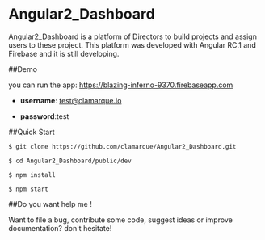 # Angular2_Dashboard

Angular2_Dashboard is a platform of Directors to build projects and assign users to these project. This platform was developed with Angular RC.1 and Firebase and it is still developing.

##Demo

you can run the app: https://blazing-inferno-9370.firebaseapp.com 

* **username**: test@clamarque.io

* **password**:test


##Quick Start

`$ git clone https://github.com/clamarque/Angular2_Dashboard.git`

`$ cd Angular2_Dashboard/public/dev`

`$ npm install`

`$ npm start`

##Do you want help me !

Want to file a bug, contribute some code, suggest ideas or improve documentation? don't hesitate!




